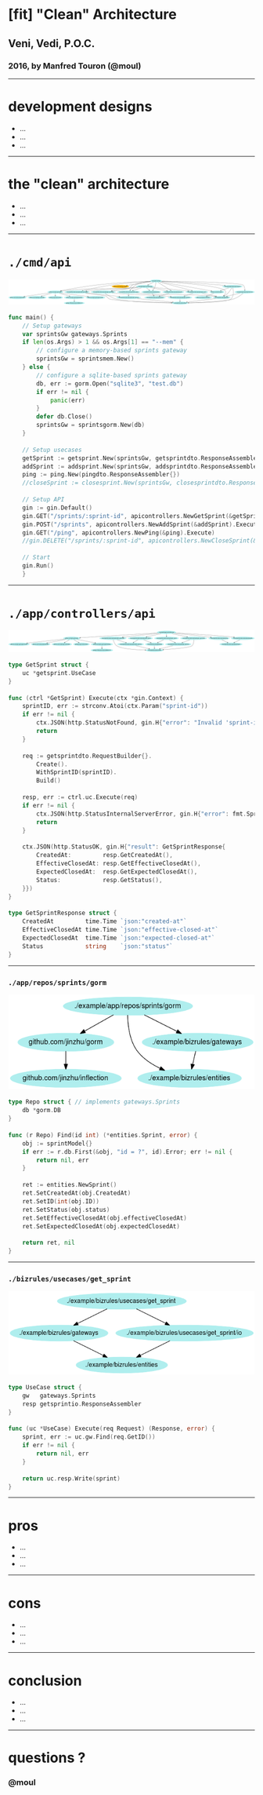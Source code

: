 # [fit] "Clean" Architecture

## Veni, Vedi, P.O.C.

### 2016, by Manfred Touron (@moul)

---

# development designs

* ...
* ...
* ...

---

# the "clean" architecture

* ...
* ...
* ...

---

# `./cmd/api`

![fit](assets/cmd-api.imports.png)

```go
func main() {
	// Setup gateways
	var sprintsGw gateways.Sprints
	if len(os.Args) > 1 && os.Args[1] == "--mem" {
		// configure a memory-based sprints gateway
		sprintsGw = sprintsmem.New()
	} else {
		// configure a sqlite-based sprints gateway
		db, err := gorm.Open("sqlite3", "test.db")
		if err != nil {
			panic(err)
		}
		defer db.Close()
		sprintsGw = sprintsgorm.New(db)
	}

	// Setup usecases
	getSprint := getsprint.New(sprintsGw, getsprintdto.ResponseAssembler{})
	addSprint := addsprint.New(sprintsGw, addsprintdto.ResponseAssembler{})
	ping := ping.New(pingdto.ResponseAssembler{})
	//closeSprint := closesprint.New(sprintsGw, closesprintdto.ResponseBuilder{})

	// Setup API
	gin := gin.Default()
	gin.GET("/sprints/:sprint-id", apicontrollers.NewGetSprint(&getSprint).Execute)
	gin.POST("/sprints", apicontrollers.NewAddSprint(&addSprint).Execute)
	gin.GET("/ping", apicontrollers.NewPing(&ping).Execute)
	//gin.DELETE("/sprints/:sprint-id", apicontrollers.NewCloseSprint(&closeSprint).Execute)

	// Start
	gin.Run()
    }
```

---

# `./app/controllers/api`

![fit](assets/app-controllers-api.imports.png)

```go
type GetSprint struct {
	uc *getsprint.UseCase
}

func (ctrl *GetSprint) Execute(ctx *gin.Context) {
	sprintID, err := strconv.Atoi(ctx.Param("sprint-id"))
	if err != nil {
		ctx.JSON(http.StatusNotFound, gin.H{"error": "Invalid 'sprint-id'"})
		return
	}

	req := getsprintdto.RequestBuilder{}.
		Create().
		WithSprintID(sprintID).
		Build()

	resp, err := ctrl.uc.Execute(req)
	if err != nil {
		ctx.JSON(http.StatusInternalServerError, gin.H{"error": fmt.Sprintf("%v", err)})
		return
	}

	ctx.JSON(http.StatusOK, gin.H{"result": GetSprintResponse{
		CreatedAt:         resp.GetCreatedAt(),
		EffectiveClosedAt: resp.GetEffectiveClosedAt(),
		ExpectedClosedAt:  resp.GetExpectedClosedAt(),
		Status:            resp.GetStatus(),
	}})
}

type GetSprintResponse struct {
	CreatedAt         time.Time `json:"created-at"`
	EffectiveClosedAt time.Time `json:"effective-closed-at"`
	ExpectedClosedAt  time.Time `json:"expected-closed-at"`
	Status            string    `json:"status"`
}
```

---

### `./app/repos/sprints/gorm`

![right fit](assets/app-repos-sprints-gorm.imports.png)

```go
type Repo struct { // implements gateways.Sprints
	db *gorm.DB
}

func (r Repo) Find(id int) (*entities.Sprint, error) {
	obj := sprintModel{}
	if err := r.db.First(&obj, "id = ?", id).Error; err != nil {
		return nil, err
	}

	ret := entities.NewSprint()
	ret.SetCreatedAt(obj.CreatedAt)
	ret.SetID(int(obj.ID))
	ret.SetStatus(obj.status)
	ret.SetEffectiveClosedAt(obj.effectiveClosedAt)
	ret.SetExpectedClosedAt(obj.expectedClosedAt)

	return ret, nil
}
```

---

### `./bizrules/usecases/get_sprint`

![right fit](assets/bizrules-usecases-get_sprint.imports.png)

```go
type UseCase struct {
	gw   gateways.Sprints
	resp getsprintio.ResponseAssembler
}

func (uc *UseCase) Execute(req Request) (Response, error) {
	sprint, err := uc.gw.Find(req.GetID())
	if err != nil {
		return nil, err
	}

	return uc.resp.Write(sprint)
}
```

---

# pros

* ...
* ...
* ...

---

# cons

* ...
* ...
* ...

---

# conclusion

* ...
* ...
* ...

---

# questions ?

### @moul
